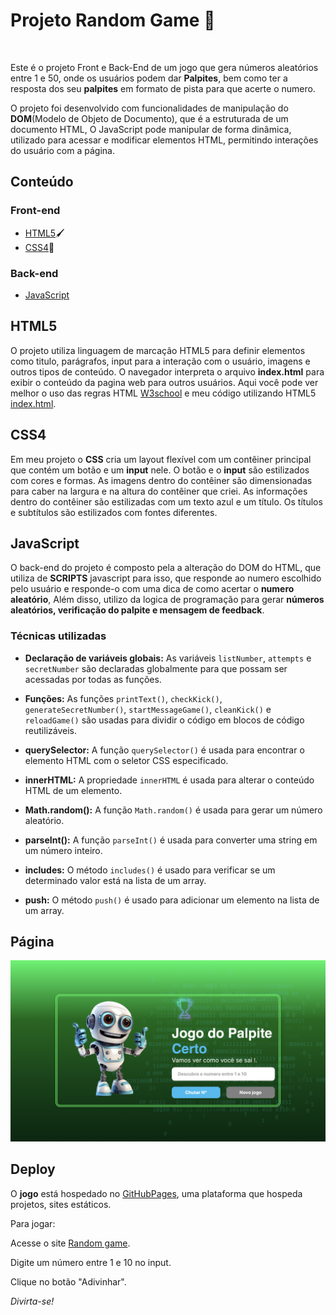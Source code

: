 <h1>Projeto Random Game 🚀</h1>
<br>

Este é o projeto Front e Back-End de um jogo que gera números aleatórios entre 1 e 50, onde os usuários podem dar **Palpites**, bem como ter a resposta dos seu **palpites** em formato de pista para que acerte o numero.
<br>

O projeto foi desenvolvido com funcionalidades de manipulação do **DOM**(Modelo de Objeto de Documento), que é a estruturada de um documento HTML, O JavaScript pode manipular de forma dinâmica, utilizado para acessar e modificar elementos HTML, permitindo interações do usuário com a página.

<h2>Conteúdo</h2>

<h3>Front-end</h3>

* [HTML5](#HTML5)🖌️
* [CSS4](#CSS4)📝

<h3>Back-end</h3>

* [JavaScript](#JavaScript)

<h2>HTML5</h2>

O projeto utiliza linguagem de marcação HTML5 para definir elementos como titulo, parágrafos, input para a interação com o usuário, imagens e outros tipos de conteúdo. O navegador interpreta o arquivo **index.html**  para exibir o conteúdo da pagina web para outros usuários.
Aqui você pode ver melhor o uso das regras HTML [W3school](https://www.w3schools.com/html/) e meu código utilizando HTML5 [index.html](https://github.com/jottakayo/Random_Number/blob/main/RandomNumber/index.html).

<h2>CSS4</h2>

Em meu projeto o **CSS** cria um layout flexível com um contêiner principal que contém um botão e um **input** nele. O botão e o **input** são estilizados com cores e formas. As imagens dentro do contêiner são dimensionadas para caber na largura e na altura do contêiner que criei. As informações dentro do contêiner são estilizadas com um texto azul e um título. Os títulos e subtítulos são estilizados com fontes diferentes.


<h2>JavaScript</h2>

O back-end do projeto é composto pela a alteração do DOM do HTML, que utiliza de **SCRIPTS** javascript para isso, que responde ao numero escolhido pelo usuário e responde-o com uma dica de como acertar o **numero** **aleatório**, Além disso, utilizo da logica de programação para gerar **números aleatórios, verificação do palpite e mensagem de feedback**. 

<h3>Técnicas utilizadas</h3>

* **Declaração de variáveis globais:** As variáveis <code>listNumber</code>, <code>attempts</code> e <code>secretNumber</code> são declaradas globalmente para que possam ser acessadas por todas as funções.

* **Funções:** As funções <code>printText()</code>, <code>checkKick()</code>, <code>generateSecretNumber()</code>, <code>startMessageGame()</code>, <code>cleanKick()</code> e <code>reloadGame()</code> são usadas para dividir o código em blocos de código reutilizáveis.

* **querySelector:** A função <code>querySelector()</code> é usada para encontrar o elemento HTML com o seletor CSS especificado.

* **innerHTML:** A propriedade <code>innerHTML</code> é usada para alterar o conteúdo HTML de um elemento.

* **Math.random():** A função <code>Math.random()</code> é usada para gerar um número aleatório.

* **parseInt():** A função <code>parseInt()</code> é usada para converter uma string em um número inteiro.

* **includes:** O método <code>includes()</code> é usado para verificar se um determinado valor está na lista de um array.

* **push:** O método <code>push()</code> é usado para adicionar um elemento na lista de um array.

<h2>Página</h2>


![Imagem da pagina](img/page.png)


<h2>Deploy</h2>

 O **jogo** está hospedado no [GitHubPages](https://pages.github.com), uma plataforma que hospeda projetos, sites estáticos.

Para jogar:

Acesse o site [Random game](https://jottakayo.github.io/random_number/).

Digite um número entre 1 e 10 no input.

Clique no botão "Adivinhar".

*Divirta-se!*